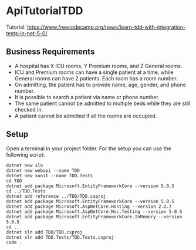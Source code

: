 # ApiTutorialTDD

Tutorial: https://www.freecodecamp.org/news/learn-tdd-with-integration-tests-in-net-5-0/

## Business Requirements

* A hospital has X ICU rooms, Y Premium rooms, and Z General rooms.
* ICU and Premium rooms can have a single patient at a time, while General rooms can have 2 patients. Each room has a room number.
* On admitting, the patient has to provide name, age, gender, and phone number.
* It is possible to search a patient via name or phone number.
* The same patient cannot be admitted to multiple beds while they are still checked in.
* A patient cannot be admitted if all the rooms are occupied.

## Setup

Open a terminal in your project folder.
For the setup you can use the following script:

```
dotnet new sln
dotnet new webapi --name TDD
dotnet new xunit --name TDD.Tests
cd TDD
dotnet add package Microsoft.EntityFrameworkCore --version 5.0.5
cd ../TDD.Tests
dotnet add reference ../TDD/TDD.csproj
dotnet add package Microsoft.EntityFrameworkCore --version 5.0.5
dotnet add package Microsoft.AspNetCore.Hosting --version 2.2.7
dotnet add package Microsoft.AspNetCore.Mvc.Testing --version 5.0.5
dotnet add package Microsoft.EntityFrameworkCore.InMemory --version 5.0.5
cd ..
dotnet sln add TDD/TDD.csproj
dotnet sln add TDD.Tests/TDD.Tests.csproj
code .
```

